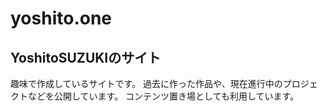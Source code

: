 # yoshito.one


## YoshitoSUZUKIのサイト


趣味で作成しているサイトです。
過去に作った作品や、現在進行中のプロジェクトなどを公開しています。
コンテンツ置き場としても利用しています。